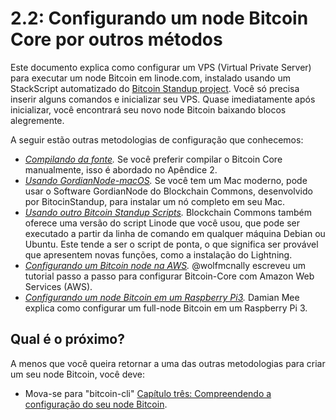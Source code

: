 # 2.2: Configurando um node Bitcoin Core por outros métodos

Este documento explica como configurar um VPS (Virtual Private Server) para executar um node Bitcoin em linode.com, instalado usando um StackScript automatizado do [Bitcoin Standup project](https://github.com/BlockchainCommons/Bitcoin-Standup-Scripts). Você só precisa inserir alguns comandos e inicializar seu VPS. Quase imediatamente após inicializar, você encontrará seu novo node Bitcoin baixando blocos alegremente.

A seguir estão outras metodologias de configuração que conhecemos:

* *[Compilando da fonte](A2_0_Compiling_Bitcoin_from_Source.md).* Se você preferir compilar o Bitcoin Core manualmente, isso é abordado no Apêndice 2.
* *[Usando GordianNode-macOS](https://github.com/BlockchainCommons/GordianNode-macOS).* Se você tem um Mac moderno, pode usar o Software GordianNode do Blockchain Commons, desenvolvido por BitocinStandup, para instalar um nó completo em seu Mac.
* *[Usando outro Bitcoin Standup Scripts](https://github.com/BlockchainCommons/Bitcoin-Standup-Scripts).* Blockchain Commons também oferece uma versão do script Linode que você usou, que pode ser executado a partir da linha de comando em qualquer máquina Debian ou Ubuntu. Este tende a ser o script de ponta, o que significa ser provável que apresentem novas funções, como a instalação do Lightning.
* *[Configurando um Bitcoin node na AWS](https://wolfmcnally.com/115/developer-notes-setting-up-a-bitcoin-node-on-aws/).* @wolfmcnally escreveu um tutorial passo a passo para configurar Bitcoin-Core com Amazon Web Services (AWS).
* *[Configurando um node Bitcoin em um Raspberry Pi3](https://medium.com/@meeDamian/bitcoin-full-node-on-rbp3-revised-88bb7c8ef1d1).* Damian Mee explica como configurar um full-node Bitcoin em um Raspberry Pi 3.

## Qual é o próximo?

A menos que você queira retornar a uma das outras metodologias para criar um seu node Bitcoin, você deve:

   * Mova-se para "bitcoin-cli" [Capítulo três: Compreendendo a configuração do seu node Bitcoin](03_0_Understanding_Your_Bitcoin_Setup.md).

